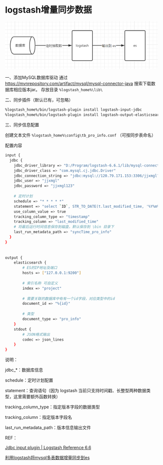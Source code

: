 # logstash增量同步数据



![image-20210825100448383](logstash.assets/image-20210825100448383.png)

一、添加MySQL数据库驱动
通过 https://mvnrepository.com/artifact/mysql/mysql-connector-java 搜索下载数据库相应版本jar。
存放目录
`%logstash_home%\lib\`

二、同步插件（默认已有，可忽略）

```sh
%logstash_home%/bin/logstash-plugin install logstash-input-jdbc
%logstash_home%/bin/logstash-plugin install logstash-output-elasticsearch
```

三、同步信息配置

创建文本文件 `%logstash_home%\config\tb_pro_info.conf` （可按同步表命名）

配置内容

```sh
input {
  jdbc {
    jdbc_driver_library => "D:/Program/logstash-6.6.1/lib/mysql-connector-java-8.0.26.jar"
    jdbc_driver_class => "com.mysql.cj.jdbc.Driver"
    jdbc_connection_string => "jdbc:mysql://120.79.171.153:3306/jjxmgl?useUnicode=true&characterEncoding=utf-8&useSSL=false&serverTimezone=Asia/Shanghai&allowPublicKeyRetrieval=true"
    jdbc_user => "jjxmgl"
    jdbc_password => "jjxmgl123"
    
    # 定时计划
    schedule => "* * * * *"
    statement => "select `ID`, STR_TO_DATE(t.last_modified_time, '%Y%m%d%H%i%s') as `LAST_MODIFIED_TIME` from tb_pro_info t where STR_TO_DATE(t.last_modified_time, '%Y%m%d%H%i%s') >= :sql_last_value"
    use_column_value => true
    tracking_column_type => "timestamp"
    tracking_column => "last_modified_time"
    # 将最后运行时间信息保存到磁盘，默认保存到 \bin 目录下
    last_run_metadata_path => "syncTime_pro_info"
  }
}


output {
    elasticsearch {
        # ES的IP地址及端口
        hosts => ["127.0.0.1:9200"]

        # 索引名称 可自定义
        index => "project"

        # 需要关联的数据库中有有一个id字段，对应类型中的id
        document_id => "%{id}"
        
        # 类型
        document_type => "pro_info"
    }
    stdout {
        # JSON格式输出
        codec => json_lines
    }
}
```

说明：

jdbc_*：数据库信息

schedule：定时计划配置

statement：查询语句（因为 logstash 当前只支持时间戳、长整型两种数据类型，这里需要额外函数转换）

tracking_column_type：指定版本字段的数据类型

tracking_column：指定版本字段名

last_run_metadata_path：版本信息输出文件



REF：

[Jdbc input plugin | Logstash Reference 6.6](https://www.elastic.co/guide/en/logstash/6.6/plugins-inputs-jdbc.html)

[利用logstash将mysql多表数据增量同步到es](https://www.jianshu.com/p/2abcd6892c31)

